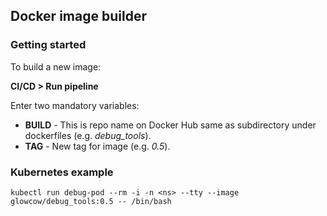 ## Docker image builder

### Getting started
To build a new image:

**CI/CD > Run pipeline**

Enter two mandatory variables:

* **BUILD** - This is repo name on Docker Hub same as subdirectory under dockerfiles (e.g. *debug_tools*).
* **TAG** - New tag for image (e.g. *0.5*).

### Kubernetes example
```
kubectl run debug-pod --rm -i -n <ns> --tty --image glowcow/debug_tools:0.5 -- /bin/bash
```
